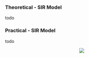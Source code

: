 ### Theoretical - SIR Model
todo

### Practical - SIR Model
todo
<p align="center">
  <img src="images/sir-model.png">
</p>